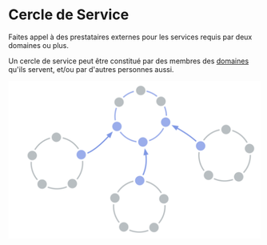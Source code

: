 # Cercle de Service

<summary>
Faites appel à des prestataires externes pour les services requis par deux domaines ou plus.
</summary>

Un cercle de service peut être constitué par des membres des [domaines](glossary:domain) qu'ils servent, et/ou par d'autres personnes aussi.

![Cercle de Service](img/structural-patterns/service-circle.png)